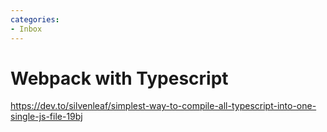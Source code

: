 ```yaml
---
categories:
- Inbox
---
```

# Webpack with Typescript

https://dev.to/silvenleaf/simplest-way-to-compile-all-typescript-into-one-single-js-file-19bj